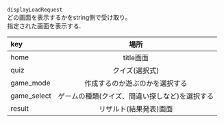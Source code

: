 `displayLoadRequest`  
どの画面を表示するかをstring側で受け取り。  
指定された画面を表示する.  

|key |場所 |
|:--|:--:|
|home |title画面 |
|quiz |クイズ(選択式) |
|game_mode |作成するのか遊ぶのかを選択する |
|game_select |ゲームの種類(クイズ、間違い探しなど)を選択する |
|result |リザルト(結果発表)画面 |
